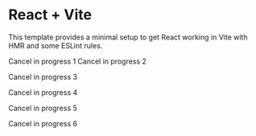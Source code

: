 # React + Vite

This template provides a minimal setup to get React working in Vite with HMR and some ESLint rules.

Cancel in progress 1
Cancel in progress 2

Cancel in progress 3

Cancel in progress 4

Cancel in progress 5


Cancel in progress 6

